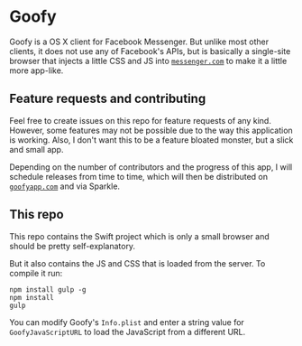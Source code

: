 # Goofy
Goofy is a OS X client for Facebook Messenger. But unlike most other clients, it does not use any of Facebook's APIs, but is basically a single-site browser that injects a little CSS and JS into [`messenger.com`](https://www.messenger.com/) to make it a little more app-like.

## Feature requests and contributing
Feel free to create issues on this repo for feature requests of any kind. However, some features may not be possible due to the way this application is working. Also, I don't want this to be a feature bloated monster, but a slick and small app.

Depending on the number of contributors and the progress of this app, I will schedule releases from time to time, which will then be distributed on [`goofyapp.com`](http://www.goofyapp.com/) and via Sparkle.

## This repo
This repo contains the Swift project which is only a small browser and should be pretty self-explanatory.

But it also contains the JS and CSS that is loaded from the server. To compile it run:

```
npm install gulp -g
npm install
gulp
```

You can modify Goofy's `Info.plist` and enter a string value for `GoofyJavaScriptURL` to load the JavaScript from a different URL.
